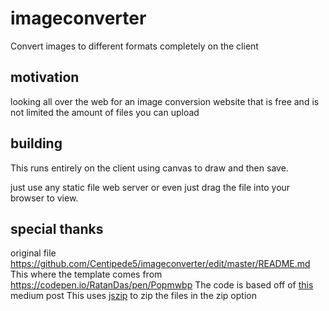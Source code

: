 # imageconverter

Convert images to different formats completely on the client

## motivation

looking all over the web for an image conversion website that is free and is not limited the amount of files you can upload

## building

This runs entirely on the client using canvas to draw and then save. 

just use any static file web server or even just drag the file into your browser to view.

## special thanks

original file https://github.com/Centipede5/imageconverter/edit/master/README.md
This where the template comes from https://codepen.io/RatanDas/pen/Popmwbp
The code is based off of [this](https://medium.com/@aeshghi/convert-jpg-images-to-png-using-html5-url-and-canvas-45b14ee853c9) medium post
This uses [jszip](https://github.com/Stuk/jszip) to zip the files in the zip option

